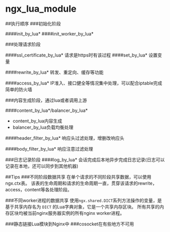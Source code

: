 # ngx_lua_module

##执行顺序
###初始化阶段

####init_by_lua*
####init_worker_by_lua*

###处理请求阶段

####ssl_certificate_by_lua*
请求是https时有该过程
####set_by_lua*
设置变量

####rewrite_by_lua*
转发、重定向、缓存等功能

####access_by_lua*
IP准入、接口健全等情况集中处理，可以配合iptable完成简单的防火墙

###内容生成阶段，通过lua或者调用上游

####content_by_lua\*/balancer_by_lua*
* content_by_lua内容生成
* balancer_by_lua负载均衡处理

####header_filter_by_lua*
响应头过滤处理，增删改响应头

####body_filter_by_lua*
响应注意过滤处理

###日志记录阶段
####log_by_lua*
 会话完成后本地异步完成日志记录(日志可以记录在本地，还可以同步到其他机器)

##Tips
###不同阶段数据共享
在单个请求的不同阶段共享数据，可以使用ngx.ctx表。
该表的生命周期和请求的生命周期一直，贯穿该请求的rewrite，access，content等各处理阶段。

###不同worker进程的数据共享
使用`ngx.shared.DICT`系列方法操作的变量，是基于共享内存名为 `DICT` 的Lua字典对象，它是一个共享内存区块。
所有共享的内存区块均被当前nginx服务器实例的所有nginx worker进程。

###静态链接Lua模块到Nginx中
###cosocket在有些地方不可用

